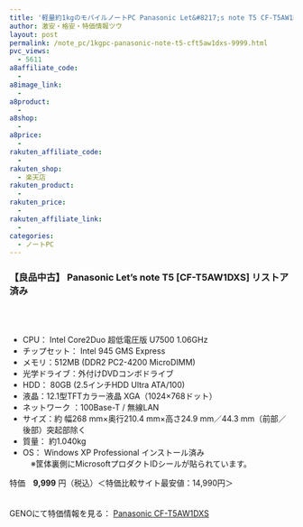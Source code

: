 ```yaml
---
title: '軽量約1kgのモバイルノートPC Panasonic Let&#8217;s note T5 CF-T5AW1DXS リストア済み 良品中古特価9,999円！'
author: 激安・格安・特価情報ツウ
layout: post
permalink: /note_pc/1kgpc-panasonic-note-t5-cft5aw1dxs-9999.html
pvc_views:
  - 5611
a8affiliate_code:
  - 
a8image_link:
  - 
a8product:
  - 
a8shop:
  - 
a8price:
  - 
rakuten_affiliate_code:
  - 
rakuten_shop:
  - 楽天店
rakuten_product:
  - 
rakuten_price:
  - 
rakuten_affiliate_link:
  - 
categories:
  - ノートPC
---
```

### 【良品中古】 Panasonic Let&#8217;s note T5 [CF-T5AW1DXS] リストア済み

<div class="img-bg2 img_L">
  <a href="http://px.a8.net/svt/ejp?a8mat=1I0DKG+A2L0YI+1TD2+5ZEMP&#038;a8ejpredirect=http://www.geno-web.jp/shopdetail/002001000105" title="【良品中古】 Panasonic Let's note T5 [CF-T5AW1DXS] リストア済み" target="_blank"><br /> </a><br /> <img border="0" src="http://i2.wp.com/www16.a8.net/0.gif?resize=1%2C1" alt="" data-recalc-dims="1" />
</div>

<!--more-->

  * CPU： Intel Core2Duo 超低電圧版 U7500 1.06GHz
  * チップセット： Intel 945 GMS Express
  * メモリ：512MB (DDR2 PC2-4200 MicroDIMM)
  * 光学ドライブ：外付けDVDコンボドライブ
  * HDD： 80GB (2.5インチHDD Ultra ATA/100)
  * 液晶：12.1型TFTカラー液晶 XGA（1024×768ドット）
  * ネットワーク ：100Base-T / 無線LAN
  * サイズ：約 幅268 mm×奥行210.4 mm×高さ24.9 mm／44.3 mm（前部／後部）突起部除く
  * 質量： 約1.040kg
  * OS： Windows XP Professional インストール済み  
    　※筐体裏側にMicrosoftプロダクトIDシールが貼られています。

特価　<span class="tokka-price"><strong>9,999</strong></span> 円（税込）＜特価比較サイト最安値：14,990円＞

　  
GENOにて特価情報を見る： <span class="fs150p"><a href="http://px.a8.net/svt/ejp?a8mat=1I0DKG+A2L0YI+1TD2+5ZEMP&#038;a8ejpredirect=http://www.geno-web.jp/shopdetail/002001000105" target="_blank">Panasonic CF-T5AW1DXS</a></span>